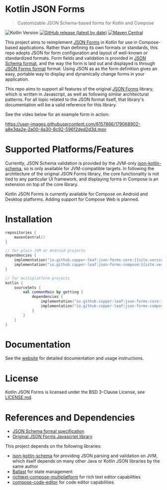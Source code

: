 ---
---

# Kotlin JSON Forms

> Customizable JSON Schema-based forms for Kotlin and Compose

![Kotlin Version](https://img.shields.io/badge/Kotlin-1.6.10-orange)
[![GitHub release (latest by date)](https://img.shields.io/github/v/release/copper-leaf/kotlin-json-forms)](https://github.com/copper-leaf/kotlin-json-forms/releases)
[![Maven Central](https://img.shields.io/maven-central/v/io.github.copper-leaf/json-forms-core)](https://search.maven.org/artifact/io.github.copper-leaf/json-forms-core)

This project aims to reimplement [JSON Forms](https://github.com/eclipsesource/jsonforms) in Kotlin for use in 
Compose-based applications. Rather than defining its own formats or standards, this repo adopts JSON for form 
configuration and layout of well-known or standardized formats. Form fields and validation is provided in 
[JSON Schema format](https://json-schema.org/), and the way the form is laid out and displayed is through 
[JSON Forms format](https://github.com/eclipsesource/jsonforms) format. Using JSON as as the form definition gives an 
easy, portable way to display and dynamically change forms in your application.

This repo aims to support all features of the original [JSON Forms](https://github.com/eclipsesource/jsonforms) library,
which is written in Javascript, as well as following similar architectural patterns. For all topic related to the JSON 
format itself, that library's documentation will be a valid reference for this library.

See the video below for an example form in action:

https://user-images.githubusercontent.com/6157866/179068902-a8e3da2e-2a00-4a30-8c92-596f2ded2d3d.mov

# Supported Platforms/Features

Currently, JSON Schema validation is provided by the JVM-only 
[json-kotlin-schema](https://github.com/pwall567/json-kotlin-schema), so is only available for JVM-compatible targets. 
In following the architecture of the original JSON Forms library, the core functionality is not tied to any particular 
UI framework, and displaying forms in Compose is an extension on top of the core library. 

Kotlin JSON Forms is currently available for Compose on Android and Desktop platforms. Adding support for Compose Web
is planned.

# Installation

```kotlin
repositories {
    mavenCentral()
}

// for plain JVM or Android projects
dependencies {
    implementation("io.github.copper-leaf:json-forms-core:{{site.version}}")
    implementation("io.github.copper-leaf:json-forms-compose:{{site.version}}")
}

// for multiplatform projects
kotlin {
    sourceSets {
        val commonMain by getting {
            dependencies {
                implementation("io.github.copper-leaf:json-forms-core:{{site.version}}")
                implementation("io.github.copper-leaf:json-forms-compose:{{site.version}}")
            }
        }
    }
}
```

# Documentation

See the [website](https://copper-leaf.github.io/json-forms/) for detailed documentation and usage instructions.

# License

Kotlin JSON Forms is licensed under the BSD 3-Clause License, see [LICENSE.md](https://github.com/copper-leaf/kotlin-json-forms/tree/main/LICENSE.md).

# References and Dependencies

- [JSON Schema formal specification](https://json-schema.org/)
- [Original JSON Forms Javascript library](https://github.com/eclipsesource/jsonforms)

This project depends on the following libraries:

- [json-kotlin-schema](https://github.com/pwall567/json-kotlin-schema) for providing JSON parsing and validation on JVM, 
  which itself depends on many other Java or Kotlin JSON libraries by the same author
- [Ballast](https://github.com/copper-leaf/ballast) for state management
- [richtext-compose-multiplatform](https://github.com/Wavesonics/richtext-compose-multiplatform) for rich text editor capabilities
- [compose-code-editor](https://github.com/Qawaz/compose-code-editor) for code editor capabilities
